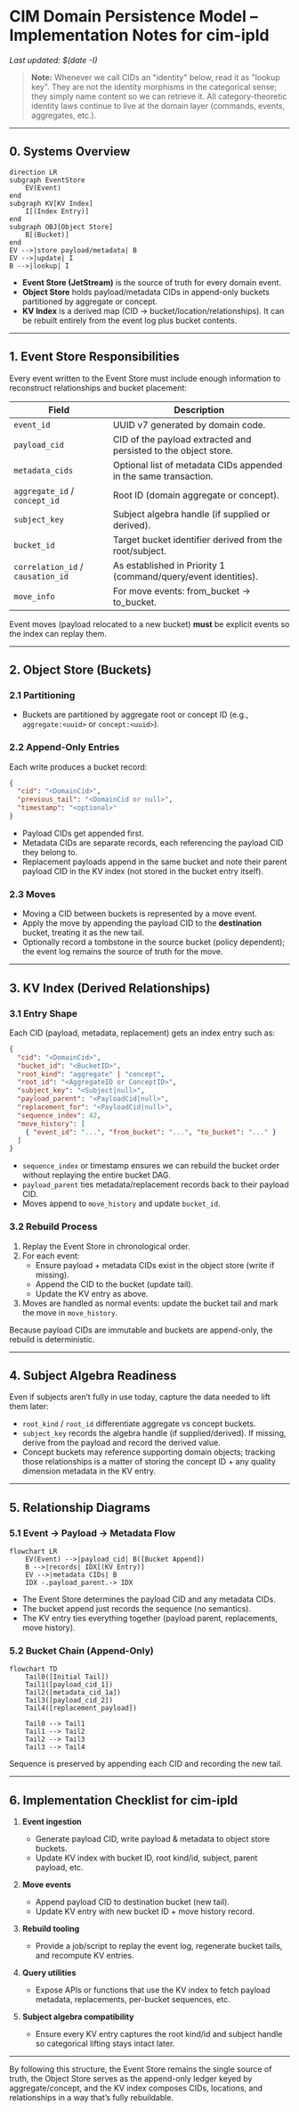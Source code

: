 # CIM Domain Persistence Model – Implementation Notes for cim-ipld

*Last updated: $(date -I)*

> **Note:** Whenever we call CIDs an "identity" below, read it as "lookup key". They are not the identity morphisms in the categorical sense; they simply name content so we can retrieve it. All category-theoretic identity laws continue to live at the domain layer (commands, events, aggregates, etc.).

---

## 0. Systems Overview

```mermaid
direction LR
subgraph EventStore
    EV(Event)
end
subgraph KV[KV Index]
    I[(Index Entry)]
end
subgraph OBJ[Object Store]
    B[(Bucket)]
end
EV -->|store payload/metadata| B
EV -->|update| I
B -->|lookup| I
```

- **Event Store (JetStream)** is the source of truth for every domain event.
- **Object Store** holds payload/metadata CIDs in append-only buckets partitioned by aggregate or concept.
- **KV Index** is a derived map (CID → bucket/location/relationships). It can be rebuilt entirely from the event log plus bucket contents.

---

## 1. Event Store Responsibilities

Every event written to the Event Store must include enough information to reconstruct relationships and bucket placement:

| Field | Description |
|-------|-------------|
| `event_id` | UUID v7 generated by domain code. |
| `payload_cid` | CID of the payload extracted and persisted to the object store. |
| `metadata_cids` | Optional list of metadata CIDs appended in the same transaction. |
| `aggregate_id` / `concept_id` | Root ID (domain aggregate or concept). |
| `subject_key` | Subject algebra handle (if supplied or derived). |
| `bucket_id` | Target bucket identifier derived from the root/subject. |
| `correlation_id` / `causation_id` | As established in Priority 1 (command/query/event identities). |
| `move_info` | For move events: from_bucket → to_bucket. |

Event moves (payload relocated to a new bucket) **must** be explicit events so the index can replay them.

---

## 2. Object Store (Buckets)

### 2.1 Partitioning

- Buckets are partitioned by aggregate root or concept ID (e.g., `aggregate:<uuid>` or `concept:<uuid>`).

### 2.2 Append-Only Entries

Each write produces a bucket record:

```json
{
  "cid": "<DomainCid>",
  "previous_tail": "<DomainCid or null>",
  "timestamp": "<optional>"
}
```

- Payload CIDs get appended first.
- Metadata CIDs are separate records, each referencing the payload CID they belong to.
- Replacement payloads append in the same bucket and note their parent payload CID in the KV index (not stored in the bucket entry itself).

### 2.3 Moves

- Moving a CID between buckets is represented by a move event.
- Apply the move by appending the payload CID to the **destination** bucket, treating it as the new tail.
- Optionally record a tombstone in the source bucket (policy dependent); the event log remains the source of truth for the move.

---

## 3. KV Index (Derived Relationships)

### 3.1 Entry Shape

Each CID (payload, metadata, replacement) gets an index entry such as:

```json
{
  "cid": "<DomainCid>",
  "bucket_id": "<BucketID>",
  "root_kind": "aggregate" | "concept",
  "root_id": "<AggregateID or ConceptID>",
  "subject_key": "<Subject|null>",
  "payload_parent": "<PayloadCid|null>",
  "replacement_for": "<PayloadCid|null>",
  "sequence_index": 42,
  "move_history": [
    { "event_id": "...", "from_bucket": "...", "to_bucket": "..." }
  ]
}
```

- `sequence_index` or timestamp ensures we can rebuild the bucket order without replaying the entire bucket DAG.
- `payload_parent` ties metadata/replacement records back to their payload CID.
- Moves append to `move_history` and update `bucket_id`.

### 3.2 Rebuild Process

1. Replay the Event Store in chronological order.
2. For each event:
   - Ensure payload + metadata CIDs exist in the object store (write if missing).
   - Append the CID to the bucket (update tail).
   - Update the KV entry as above.
3. Moves are handled as normal events: update the bucket tail and mark the move in `move_history`.

Because payload CIDs are immutable and buckets are append-only, the rebuild is deterministic.

---

## 4. Subject Algebra Readiness

Even if subjects aren’t fully in use today, capture the data needed to lift them later:

- `root_kind` / `root_id` differentiate aggregate vs concept buckets.
- `subject_key` records the algebra handle (if supplied/derived). If missing, derive from the payload and record the derived value.
- Concept buckets may reference supporting domain objects; tracking those relationships is a matter of storing the concept ID + any quality dimension metadata in the KV entry.

---

## 5. Relationship Diagrams

### 5.1 Event → Payload → Metadata Flow

```mermaid
flowchart LR
    EV(Event) -->|payload_cid| B([Bucket Append])
    B -->|records| IDX[(KV Entry)]
    EV -->|metadata CIDs| B
    IDX -.payload_parent.-> IDX
```

- The Event Store determines the payload CID and any metadata CIDs.
- The bucket append just records the sequence (no semantics).
- The KV entry ties everything together (payload parent, replacements, move history).

### 5.2 Bucket Chain (Append-Only)

```mermaid
flowchart TD
    Tail0([Initial Tail])
    Tail1([payload_cid_1])
    Tail2([metadata_cid_1a])
    Tail3([payload_cid_2])
    Tail4([replacement_payload])

    Tail0 --> Tail1
    Tail1 --> Tail2
    Tail2 --> Tail3
    Tail3 --> Tail4
```

Sequence is preserved by appending each CID and recording the new tail.

---

## 6. Implementation Checklist for cim-ipld

1. **Event ingestion**
   - Generate payload CID, write payload & metadata to object store buckets.
   - Update KV index with bucket ID, root kind/id, subject, parent payload, etc.

2. **Move events**
   - Append payload CID to destination bucket (new tail).
   - Update KV entry with new bucket ID + move history record.

3. **Rebuild tooling**
   - Provide a job/script to replay the event log, regenerate bucket tails, and recompute KV entries.

4. **Query utilities**
   - Expose APIs or functions that use the KV index to fetch payload metadata, replacements, per-bucket sequences, etc.

5. **Subject algebra compatibility**
   - Ensure every KV entry captures the root kind/id and subject handle so categorical lifting stays intact later.

---

By following this structure, the Event Store remains the single source of truth, the Object Store serves as the append-only ledger keyed by aggregate/concept, and the KV index composes CIDs, locations, and relationships in a way that’s fully rebuildable.

